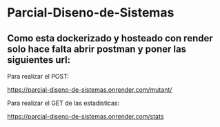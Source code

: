 # Parcial-Diseno-de-Sistemas

## Como esta dockerizado y hosteado con render solo hace falta abrir postman y poner las siguientes url:

Para realizar el POST:

https://parcial-diseno-de-sistemas.onrender.com/mutant/

Para realizar el GET de las estadisticas:

https://parcial-diseno-de-sistemas.onrender.com/stats
